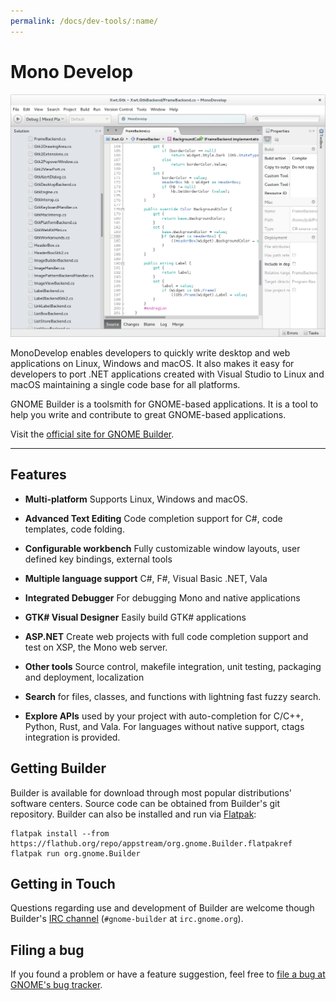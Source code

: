 ```yaml
---
permalink: /docs/dev-tools/:name/
---
```

# Mono Develop

![Mono Develop](/assets/img/docs/docs-mono-develop.png)

MonoDevelop enables developers to quickly write desktop and web applications on Linux, Windows and macOS. It also makes it easy for developers to port .NET applications created with Visual Studio to Linux and macOS maintaining a single code base for all platforms.

GNOME Builder is a toolsmith for GNOME-based applications. It is a tool to help you write and contribute to great GNOME-based applications.

Visit the [official site for GNOME Builder](https://wiki.gnome.org/Apps/Builder).

***

## Features

* **Multi-platform**
  Supports Linux, Windows and macOS.

* **Advanced Text Editing**
  Code completion support for C#, code templates, code folding.

* **Configurable workbench**
  Fully customizable window layouts, user defined key bindings, external tools

* **Multiple language support**
  C#, F#, Visual Basic .NET, Vala

* **Integrated Debugger**
  For debugging Mono and native applications

* **GTK# Visual Designer**
  Easily build GTK# applications

* **ASP.NET**
  Create web projects with full code completion support and test on XSP, the Mono web server.

* **Other tools**
  Source control, makefile integration, unit testing, packaging and deployment, localization

* **Search** for files, classes, and functions with lightning fast fuzzy search.
* **Explore APIs** used by your project with auto-completion for C/C++, Python, Rust, and Vala. For languages without native support, ctags integration is provided.

## Getting Builder

Builder is available for download through most popular distributions' software centers. Source code can be obtained from Builder's git repository. Builder can also be installed and run via [Flatpak](https://wiki.gnome.org/Projects/SandboxedApps):

```shell
flatpak install --from https://flathub.org/repo/appstream/org.gnome.Builder.flatpakref
flatpak run org.gnome.Builder
```

## Getting in Touch

Questions regarding use and development of Builder are welcome though Builder's [IRC channel](irc://irc.gnome.org/%23gnome-builder) (`#gnome-builder` at `irc.gnome.org`).

## Filing a bug

If you found a problem or have a feature suggestion, feel free to [file a bug at GNOME's bug tracker](https://gitlab.gnome.org/GNOME/gnome-builder/issues).
